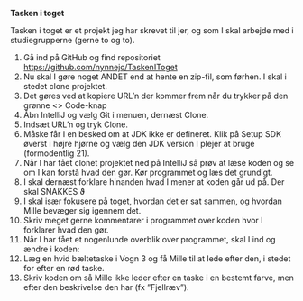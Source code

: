 **Tasken i toget**

Tasken i toget er et projekt jeg har skrevet til jer, og som I skal arbejde med i studiegrupperne (gerne to og to).

1. Gå ind på GitHub og find repositoriet <https://github.com/nynnejc/TaskenIToget>
2. Nu skal I gøre noget ANDET end at hente en zip\-fil, som førhen. I skal i stedet clone projektet.
3. Det gøres ved at kopiere URL’n der kommer frem når du trykker på den grønne \<\> Code\-knap
4. Åbn IntelliJ og vælg Git i menuen, dernæst Clone.
5. Indsæt URL’n og tryk Clone.
6. Måske får I en besked om at JDK ikke er defineret. Klik på Setup SDK øverst i højre hjørne og vælg den JDK version I plejer at bruge (formodentlig 21\).
7. Når I har fået clonet projektet ned på IntelliJ så prøv at læse koden og se om I kan forstå hvad den gør. Kør programmet og læs det grundigt.
8. I skal dernæst forklare hinanden hvad I mener at koden går ud på. Der skal SNAKKES ϑ
9. I skal især fokusere på toget, hvordan det er sat sammen, og hvordan Mille bevæger sig igennem det.
10. Skriv meget gerne kommentarer i programmet over koden hvor I forklarer hvad den gør.
11. Når I har fået et nogenlunde overblik over programmet, skal I ind og ændre i koden:
12. Læg en hvid bæltetaske i Vogn 3 og få Mille til at lede efter den, i stedet for efter en rød taske.
13. Skriv koden om så Mille ikke leder efter en taske i en bestemt farve, men efter den beskrivelse den har (fx ”Fjellræv”).